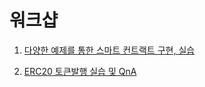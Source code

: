 # 워크샵

1. [다양한 예제를 통한 스마트 컨트랙트 구현, 실습](https://github.com/pjt3591oo/glosfer-smartcontract-workshop/tree/master/smart%20contract)

2. [ERC20 토큰발행 실습 및 QnA](https://github.com/pjt3591oo/glosfer-smartcontract-workshop/tree/master/erc20)
